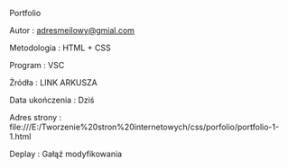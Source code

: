 Portfolio 

Autor : adresmeilowy@gmial.com

Metodologia : HTML + CSS

Program : VSC

Żródła : LINK ARKUSZA

Data ukończenia : Dziś

Adres strony : file:///E:/Tworzenie%20stron%20internetowych/css/porfolio/portfolio-1-1.html

Deplay : Gałąź modyfikowania
